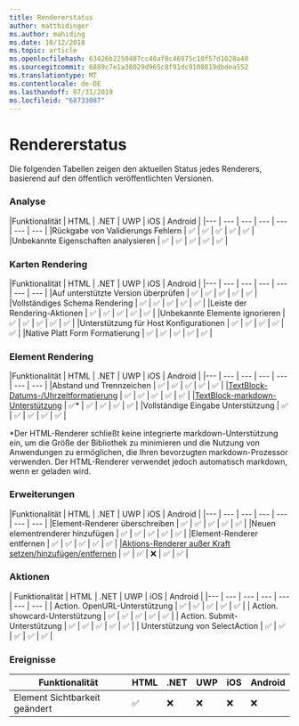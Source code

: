 ```yaml
---
title: Rendererstatus
author: matthidinger
ms.author: mahiding
ms.date: 10/12/2018
ms.topic: article
ms.openlocfilehash: 63426b2250407cc40af8c46975c10f57d1028a40
ms.sourcegitcommit: 6889c7e1a38029d965c8f91dc9108819dbdea552
ms.translationtype: MT
ms.contentlocale: de-DE
ms.lasthandoff: 07/31/2019
ms.locfileid: "68733087"
---
```

# <a name="renderer-status"></a>Rendererstatus
Die folgenden Tabellen zeigen den aktuellen Status jedes Renderers, basierend auf den öffentlich veröffentlichten Versionen.

### <a name="parsing"></a>Analyse

|Funktionalität | HTML | .NET | UWP | iOS | Android |
|--- | --- | --- | --- | --- | --- | --- |
|Rückgabe von Validierungs Fehlern | ✅ | ✅ | ✅ | ✅ | ✅ |
|Unbekannte Eigenschaften analysieren | ✅ | ✅ | ✅ | ✅ | ✅ |

### <a name="card-rendering"></a>Karten Rendering

|Funktionalität | HTML | .NET | UWP | iOS | Android |
|--- | --- | --- | --- | --- | --- | --- |
|Auf unterstützte Version überprüfen | ✅ | ✅ | ✅ | ✅ | ✅  |
|Vollständiges Schema Rendering | ✅ | ✅ | ✅ | ✅ | ✅ |
|Leiste der Rendering-Aktionen | ✅ | ✅ | ✅ | ✅ | ✅ |
|Unbekannte Elemente ignorieren | ✅ | ✅ | ✅ | ✅ | ✅ |
|Unterstützung für Host Konfigurationen | ✅ | ✅ | ✅ | ✅ | ✅ |
|Native Platt Form Formatierung | ✅ | ✅ | ✅ | ✅ | ✅ |

### <a name="element-rendering"></a>Element Rendering

|Funktionalität | HTML | .NET | UWP | iOS | Android |
|--- | --- | --- | --- | --- | --- | --- |
|Abstand und Trennzeichen | ✅ | ✅ | ✅ | ✅ | ✅ |
|[TextBlock-Datums-/Uhrzeitformatierung](../authoring-cards/text-features.md#datetime-formatting-and-localization) | ✅ | ✅ | ✅ | ✅ | ✅ |
|[TextBlock-markdown-Unterstützung](../authoring-cards/text-features.md#markdown) | ✅* | ✅ | ✅ | ✅ | ✅ |
|Vollständige Eingabe Unterstützung | ✅ | ✅ | ✅ | ✅ | ✅ |

\*Der HTML-Renderer schließt keine integrierte markdown-Unterstützung ein, um die Größe der Bibliothek zu minimieren und die Nutzung von Anwendungen zu ermöglichen, die Ihren bevorzugten markdown-Prozessor verwenden. Der HTML-Renderer verwendet jedoch automatisch markdown, wenn er geladen wird.

### <a name="extensibility"></a>Erweiterungen

|Funktionalität | HTML | .NET | UWP | iOS | Android |
|--- | --- | --- | --- | --- | --- | --- |
|Element-Renderer überschreiben | ✅ | ✅ | ✅ | ✅ | ✅ |
|Neuen elementrenderer hinzufügen | ✅ | ✅ | ✅ | ✅ | ✅ |
|Element-Renderer entfernen | ✅ | ✅ | ✅ | ✅ | ✅ |
|[Aktions-Renderer außer Kraft setzen/hinzufügen/entfernen](https://github.com/Microsoft/AdaptiveCards/issues/1671) | ✅ | ✅ | ❌ | ✅ | ✅ |

### <a name="actions"></a>Aktionen

| Funktionalität | HTML | .NET | UWP | iOS | Android |
|--- | --- | --- | --- | --- | --- | --- |
| Action. OpenURL-Unterstützung | ✅ | ✅ | ✅ | ✅ | ✅  |
| Action. showcard-Unterstützung  | ✅ | ✅ | ✅ | ✅ | ✅ |
| Action. Submit-Unterstützung  | ✅ | ✅ | ✅ | ✅ | ✅  |
| Unterstützung von SelectAction | ✅ | ✅ | ✅ | ✅ | ✅ |

### <a name="events"></a>Ereignisse

|       Funktionalität        | HTML | .NET | UWP | iOS | Android | 
|----------------------------|------|------|-----|-----|---------|
| Element Sichtbarkeit geändert |  ✅   |  ❌   |  ❌  |  ❌  | ❌ |

